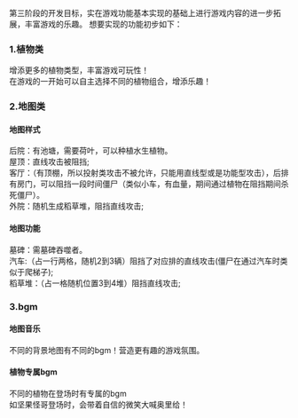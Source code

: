 第三阶段的开发目标，实在游戏功能基本实现的基础上进行游戏内容的进一步拓展，丰富游戏的乐趣。
想要实现的功能初步如下：



### 1.植物类
增添更多的植物类型，丰富游戏可玩性！  
在游戏的一开始可以自主选择不同的植物组合，增添乐趣！
### 2.地图类
#### 地图样式
后院：有池塘，需要荷叶，可以种植水生植物。  
屋顶：直线攻击被阻挡;  
客厅：（有顶棚，所以投射类攻击不被允许，只能用直线型或是功能型攻击），后排有房门，可以阻挡一段时间僵尸（类似小车，有血量，期间通过植物在阻挡期间杀死僵尸）。  
外院：随机生成稻草堆，阻挡直线攻击;

#### 地图功能
墓碑：需墓碑吞噬者。  
汽车:（占一行两格，随机2到3辆）阻挡了对应排的直线攻击(僵尸在通过汽车时类似于爬梯子);  
稻草堆：（占一格随机位置3到4堆）阻挡直线攻击;




### 3.bgm
#### 地图音乐
不同的背景地图有不同的bgm！营造更有趣的游戏氛围。
#### 植物专属bgm
不同的植物在登场时有专属的bgm  
如坚果怪哥登场时，会带着自信的微笑大喊奥里给！




